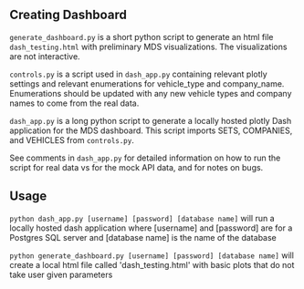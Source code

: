 ## Creating Dashboard

`generate_dashboard.py` is a short python script to generate an html file `dash_testing.html` with preliminary MDS visualizations. The visualizations are not interactive. 

`controls.py` is a script used in `dash_app.py` containing relevant plotly settings and relevant enumerations for vehicle_type and company_name. Enumerations should be updated with any new vehicle types and company names to come from the real data.

`dash_app.py` is a long python script to generate a locally hosted plotly Dash application for the MDS dashboard. This script imports SETS, COMPANIES, and VEHICLES from `controls.py`.


See comments in `dash_app.py` for detailed information on how to run the script for real data vs for the mock API data, and for notes on bugs.

## Usage

`python dash_app.py [username] [password] [database name]` will run a locally hosted dash application
where [username] and [password] are for a Postgres SQL server and [database name] is the name of the database 

`python generate_dashboard.py [username] [password] [database name]` will create a local html file called 'dash_testing.html' with basic plots that do not take user given parameters
